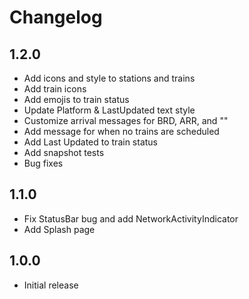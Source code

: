 # Changelog

## 1.2.0

* Add icons and style to stations and trains
* Add train icons
* Add emojis to train status
* Update Platform & LastUpdated text style
* Customize arrival messages for BRD, ARR, and ""
* Add message for when no trains are scheduled
* Add Last Updated to train status
* Add snapshot tests
* Bug fixes

## 1.1.0

* Fix StatusBar bug and add NetworkActivityIndicator
* Add Splash page

## 1.0.0

* Initial release
